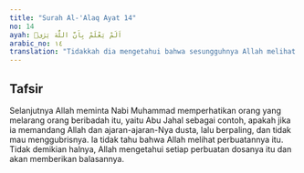 ```yaml
---
title: "Surah Al-'Alaq Ayat 14"
no: 14
ayah: اَلَمْ يَعْلَمْ بِاَنَّ اللّٰهَ يَرٰىۗ
arabic_no: ١٤
translation: "Tidakkah dia mengetahui bahwa sesungguhnya Allah melihat (segala perbuatannya)?"
---
```


## Tafsir

Selanjutnya Allah meminta Nabi Muhammad memperhatikan orang yang melarang orang beribadah itu, yaitu Abu Jahal sebagai contoh, apakah jika ia memandang Allah dan ajaran-ajaran-Nya dusta, lalu berpaling, dan tidak mau menggubrisnya. Ia tidak tahu bahwa Allah melihat perbuatannya itu. Tidak demikian halnya, Allah mengetahui setiap perbuatan dosanya itu dan akan memberikan balasannya.